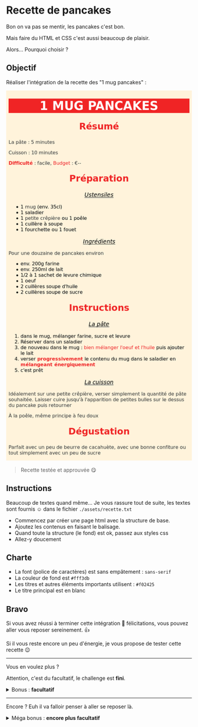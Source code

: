 # Recette de pancakes

Bon on va pas se mentir, les pancakes c'est bon.

Mais faire du HTML et CSS c'est aussi beaucoup de plaisir.

Alors... Pourquoi choisir ?

## Objectif

Réaliser l'intégration de la recette des "1 mug pancakes" :

![recette](./assets/img/resultat.png)

> Recette testée et approuvée :yum:

## Instructions

Beaucoup de textes quand même... Je vous rassure tout de suite, les textes sont fournis :relaxed: dans le fichier `./assets/recette.txt`

- Commencez par créer une page html avec la structure de base.
- Ajoutez les contenus en faisant le balisage.
- Quand toute la structure (le fond) est ok, passez aux styles css
- Allez-y doucement

## Charte

- La font (police de caractères) est sans empâtement : `sans-serif`
- La couleur de fond est `#fff3db`
- Les titres et autres éléments importants utilisent : `#f02425`
- Le titre principal est en blanc

## Bravo

Si vous avez réussi à terminer cette intégration :clap: félicitations, vous pouvez aller vous reposer sereinement. :+1:

Si il vous reste encore un peu d'énergie, je vous propose de tester cette recette :wink:

---

Vous en voulez plus ?

Attention, c'est du facultatif, le challenge est **fini**.

<details>
<summary>Bonus : <strong>facultatif</strong></summary>

## Bonus

- Ajoutez le visuel `https://images.unsplash.com/photo-1528207776546-365bb710ee93?fit=crop&w=600` à l'intégration : [MDN - img](https://developer.mozilla.org/fr/docs/Web/HTML/Element/Img) ou [htmlreference - img](https://htmlreference.io/element/img/)
- Ajoutez des liens dans la page, par exemple vers une boutique pour une crêpière ou un mug : : [MDN - a](https://developer.mozilla.org/fr/docs/Web/HTML/Element/a) ou [htmlreference - a](https://htmlreference.io/element/a/)

![recette bonus](./ressources/bonus/resultat-bonus.png)

</details>

---

Encore ? Euh il va falloir penser à aller se reposer là.

<details>
<summary>Méga bonus : <strong>encore plus facultatif</strong></summary>

## Méga Bonus

- Ajoutez les textes suivants à l'intégration.

```text
Astuce : Vous n'avez pas d'œuf ? Incorporer un peu de banane écrasée dans la préparation.

Astuce : Ajouter un petit bout de beurre à fondre sur la pile de pancakes, un régal.

Astuce : Si vous n'avez pas d'accompagnement en tête, verser un peu de sirop d'érable avant de servir.
```

- Pour styliser les textes correctement et/ou facilement il faudra faire appel à des petites nouveautés : [MDN - class](https://developer.mozilla.org/fr/docs/Web/HTML/Attributs_universels/class)

![recette mega bonus](./ressources/bonus/resultat-mega-bonus.png)

</details>